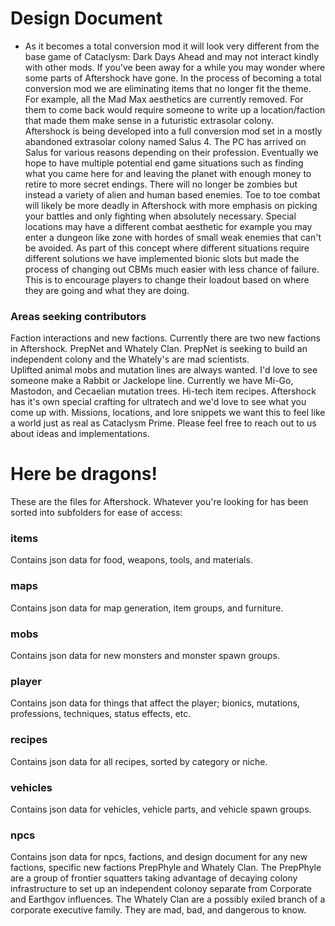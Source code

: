 # Design Document
* As it becomes a total conversion mod it will look very different from the base game of Cataclysm: Dark Days Ahead and may not interact kindly with other mods.  If you've been away for a while you may wonder where some parts of Aftershock have gone.  In the process of becoming a total conversion mod we are eliminating items that no longer fit the theme.  For example, all the Mad Max aesthetics are currently removed.  For them to come back would require someone to write up a location/faction that made them make sense in a futuristic extrasolar colony.  
Aftershock is being developed into a full conversion mod set in a mostly abandoned extrasolar colony named Salus 4.  The PC has arrived on Salus for various reasons depending on their profession.  Eventually we hope to have multiple potential end game situations such as finding what you came here for and leaving the planet with enough money to retire to more secret endings.  There will no longer be zombies but instead a variety of alien and human based enemies.  Toe to toe combat will likely be more deadly in Aftershock with more emphasis on picking your battles and only fighting when absolutely necessary.  Special locations may have a different combat aesthetic for example you may enter a dungeon like zone with hordes of small weak enemies that can't be avoided.  As part of this concept where different situations require different solutions we have implemented bionic slots but made the process of changing out CBMs much easier with less chance of failure.  This is to encourage players to change their loadout based on where they are going and what they are doing.

### Areas seeking contributors
Faction interactions and new factions.  Currently there are two new factions in Aftershock. PrepNet and Whately Clan.  PrepNet is seeking to build an independent colony and the Whately's are mad scientists.  
Uplifted animal mobs and mutation lines are always wanted.  I'd love to see someone make a Rabbit or Jackelope line.  Currently we have Mi-Go, Mastodon, and Cecaelian mutation trees.
Hi-tech item recipes.  Aftershock has it's own special crafting for ultratech and we'd love to see what you come up with.
Missions, locations, and lore snippets we want this to feel like a world just as real as Cataclysm Prime.
Please feel free to reach out to us about ideas and implementations.


# Here be dragons!

These are the files for Aftershock. Whatever you're looking for has been sorted into subfolders for ease of access:

### items

Contains json data for food, weapons, tools, and materials.

### maps

Contains json data for map generation, item groups, and furniture.

### mobs

Contains json data for new monsters and monster spawn groups.

### player

Contains json data for things that affect the player; bionics, mutations, professions, techniques, status effects, etc.

### recipes

Contains json data for all recipes, sorted by category or niche.

### vehicles

Contains json data for vehicles, vehicle parts, and vehicle spawn groups.

### npcs

Contains json data for npcs, factions, and design document for any new factions, specific new factions PrepPhyle and Whately Clan.  The PrepPhyle are a group of frontier squatters taking advantage of decaying colony infrastructure to set up an independent colonoy separate from Corporate and Earthgov influences.  The Whately Clan are a possibly exiled branch of a corporate executive family.  They are mad, bad, and dangerous to know.
